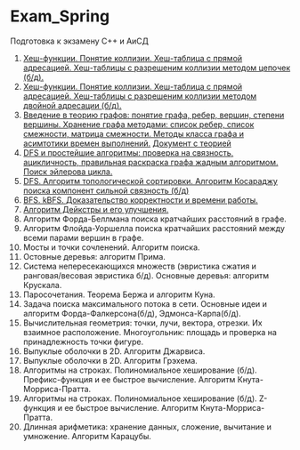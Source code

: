 # Exam_Spring
Подготовка к экзамену C++ и АиСД
1. [Хеш-функции. Понятие коллизии. Хеш-таблица с прямой адресацией. Хеш-таблицы с разрешеним коллизии методом цепочек (б/д).](https://github.com/Quirence/Exam_Spring/blob/main/ticket_1.cpp)
2. [Хеш-функции. Понятие коллизии. Хеш-таблица с прямой адресацией. Хеш-таблицы с разрешеним коллизии методом двойной адресации (б/д).](https://github.com/Quirence/Exam_Spring/blob/main/ticket_2.cpp)
3. [Введение в теорию графов: понятие графа, ребер, вершин, степени вершины. Хранение графа методами: список ребер, список смежности, матрица смежности. Методы класса графа и
асимтотики времен выполнений.](https://github.com/Quirence/Exam_Spring/blob/main/ticket_3.cpp)
[Документ с теорией](https://github.com/Quirence/Exam_Spring/blob/main/Третий_билет.docx)
4. [DFS и простейшие алгоритмы: проверка на связность, ацикличность, правильная раскраска
графа жадным алгоритмом. Поиск эйлерова цикла.](https://github.com/Quirence/Exam_Spring/blob/main/ticket_4.cpp)
5. [DFS. Алгоритм топологической сортировки. Алгоритм Косараджу поиска компонент сильной
связность (б/д)](https://github.com/Quirence/Exam_Spring/blob/main/ticket_5.cpp)
6. [BFS. kBFS. Доказательство корректности и времени работы.](https://github.com/Quirence/Exam_Spring/blob/main/ticket_6.cpp)
7. [Алгоритм Дейкстры и его улучшения.](https://github.com/Quirence/Exam_Spring/blob/main/ticket_7.cpp)
8. Алгоритм Форда-Беллмана поиска кратчайших расстояний в графе.
9. Алгоритм Флойда-Уоршелла поиска кратчайших расстояний между всеми парами вершин в
графе.
10. Мосты и точки сочленений. Алгоритм поиска.
11. Остовные деревья: алгоритм Прима.
12. Система непересекающихся множеств (эвристика сжатия и ранговая/весовая эвристика б/д).
Основные деревья: алгоритм Крускала.
13. Паросочетания. Теорема Бержа и алгоритм Куна.
14. Задача поиска максимального потока в сети. Основные идеи и алгоритм Форда-Фалкерсона(б/д),
Эдмонса-Карпа(б/д).
15. Вычислительная геометрия: точки, лучи, вектора, отрезки. Их взаимное расположение. Многоугольник: площадь и проверка на принадлежность точки фигуре.
16. Выпуклые оболочки в 2D. Алгоритм Джарвиса.
17. Выпуклые оболочки в 2D. Алгоритм Грэхема.
18. Алгоритмы на строках. Полиномиальное хеширование (б/д). Префикс-функция и ее быстрое
вычисление. Алгоритм Кнута-Морриса-Пратта.
19. Алгоритмы на строках. Полиномиальное хеширование (б/д). Z-функция и ее быстрое вычисление. Алгоритм Кнута-Морриса-Пратта.
20. Длинная арифметика: хранение данных, сложение, вычитание и умножение. Алгоритм Карацубы.
